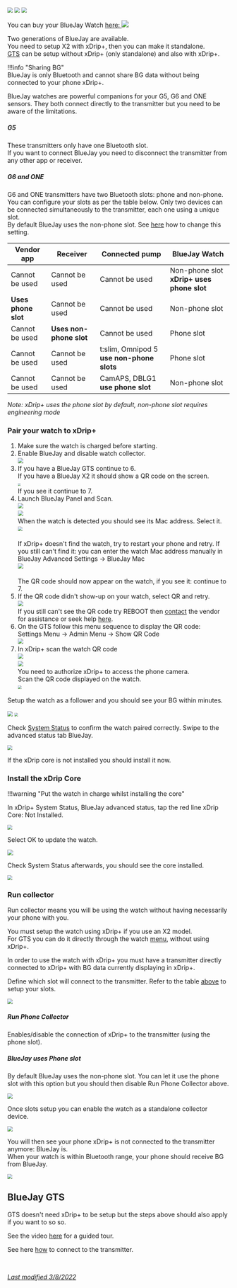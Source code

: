 <img src="../../images/hamburger_menu.png" style="zoom:75%;" />  
<img src="../../use/images/M-S-SW.png" style="zoom:75%;" />

<img src="../images/M-S-SW-BJ.png" style="zoom:76%;" />

You can buy your BlueJay Watch [here: <img src="../images/M-S-SW-BJ1.png" style="zoom:100%;" />](https://bluejay.website/) 

Two generations of BlueJay are available.  
You need to setup X2 with xDrip+, then you can make it standalone.  
[GTS](https://bluejay.website/shop/product/bluejay-gts-26) can be setup without xDrip+ (only standalone) and also with xDrip+.

!!!info "Sharing BG"  
    BlueJay is only Bluetooth and cannot share BG data without being connected to your phone xDrip+.

BlueJay watches are powerful companions for your G5, G6 and ONE sensors. They both connect directly to the transmitter but you need to be aware of the limitations.

##### G5

These transmitters only have one Bluetooth slot.  
If you want to connect BlueJay you need to disconnect the transmitter from any other app or receiver.

##### G6 and ONE

G6 and ONE transmitters have two Bluetooth slots: phone and non-phone.  
You can configure your slots as per the table below. Only two devices can be connected simultaneously to the transmitter, each one using a unique slot.  
By default BlueJay uses the non-phone slot. See [here](#run-collector) how to change this setting.

| Vendor app          | Receiver                | Connected pump                            | BlueJay Watch                             |
| ------------------- | ----------------------- | ----------------------------------------- | ----------------------------------------- |
| Cannot be used      | Cannot be used          | Cannot be used                            | Non-phone slot **xDrip+ uses phone slot** |
| **Uses phone slot** | Cannot be used          | Cannot be used                            | Non-phone slot                            |
| Cannot be used      | **Uses non-phone slot** | Cannot be used                            | Phone slot                                |
| Cannot be used      | Cannot be used          | t:slim, Omnipod 5 **use non-phone slots** | Phone slot                                |
| Cannot be used      | Cannot be used          | CamAPS, DBLG1 **use phone slot**          | Non-phone slot                            |

*Note: xDrip+ uses the phone slot by default, non-phone slot requires engineering mode*

### Pair your watch to xDrip+

1. Make sure the watch is charged before starting.
2. Enable BlueJay and disable watch collector.  
   <img src="../images/M-S-SW-BJb.png" style="zoom:76%;" />
3. If you have a BlueJay GTS continue to 6.  
   If you have a BlueJay X2 it should show a QR code on the screen.  
   <img src="../images/M-S-SW-BJc5.png" style="zoom:40%;" />  
   If you see it continue to 7.
4. Launch BlueJay Panel and Scan.  
   <img src="../images/M-S-SW-BJc.png" style="zoom:76%;" />  
   <img src="../images/M-S-SW-BJc1.png" style="zoom:76%;" />  
   When the watch is detected you should see its Mac address. Select it.  
   <img src="../images/M-S-SW-BJc2.png" style="zoom:66%;" /></br>  
   If xDrip+ doesn't find the watch, try to restart your phone and retry. If you still can't find it: you can enter the watch Mac address manually in BlueJay Advanced Settings -> BlueJay Mac   
   <img src="../images/M-S-SW-BJcb.png" style="zoom:76%;" /> </br>  
   The QR code should now appear on the watch, if you see it: continue to 7.
5. If the QR code didn't show-up on your watch, select QR and retry.  
   <img src="../images/M-S-SW-BJc4.png" style="zoom:76%;" />  
   If you still can't see the QR code try REBOOT then [contact](https://bluejay.website/contactus) the vendor for assistance or seek help [here](https://gitter.im/jamorham/BlueJay).
6. On the GTS follow this menu sequence to display the QR code:  
   Settings Menu -> Admin Menu -> Show QR Code  
   <img src="../images/M-S-SW-BJc6.png" style="zoom:76%;" /> 
7. In xDrip+ scan the watch QR code  
   <img src="../../images/hamburger_menu.png" style="zoom:75%;" />  
   <img src="../../use/images/M-S-AC.png" style="zoom:75%;" />  
   You need to authorize xDrip+ to access the phone camera.  
   Scan the QR code displayed on the watch.  
   <img src="../images/M-S-SW-BJc7.png" style="zoom:50%;" />

Setup the watch as a follower and you should see your BG within minutes.

<img src="../images/M-S-SW-BJc9.png" style="zoom:76%;" /> 

<img src="../images/M-S-SW-BJca.png" style="zoom:50%;" /> 

Check [System Status](../../troubleshoot/systemstatus/) to confirm the watch paired correctly. Swipe to the advanced status tab BlueJay.  

<img src="../images/M-S-SW-BJc8.png" style="zoom:66%;" />

If the xDrip core is not installed you should install it now.

### Install the xDrip Core 

!!!warning "Put the watch in charge whilst installing the core"

In xDrip+ System Status, BlueJay advanced status, tap the red line xDrip Core: Not Installed.

<img src="../images/M-S-SW-BJd1.png" style="zoom:71%;" />

Select OK to update the watch.

<img src="../images/M-S-SW-BJd2.png" style="zoom:79%;" />

Check System Status afterwards, you should see the core installed.

<img src="../images/M-S-SW-BJd3.png" style="zoom:66%;" />

### Run collector

Run collector means you will be using the watch without having necessarily your phone with you.

You must setup the watch using xDrip+ if you use an X2 model.  
For GTS you can do it directly through the watch [menu](https://bluejay.website/gts-menu-top), without using xDrip+.

In order to use the watch with xDrip+ you must have a transmitter directly connected to xDrip+ with BG data currently displaying in xDrip+.

Define which slot will connect to the transmitter. Refer to the table [above](#g6) to setup your slots.

<img src="../images/M-S-SW-BJe1.png" style="zoom:76%;" />

##### Run Phone Collector

Enables/disable the connection of xDrip+ to the transmitter (using the phone slot).

##### BlueJay uses Phone slot

By default BlueJay uses the non-phone slot. You can let it use the phone slot with this option but you should then disable Run Phone Collector above.

<img src="../images/M-S-SW-BJe2.png" style="zoom:76%;" />

Once slots setup you can enable the watch as a standalone collector device.

<img src="../images/M-S-SW-BJe3.png" style="zoom:76%;" />

You will then see your phone xDrip+ is not connected to the transmitter anymore: BlueJay is.  
When your watch is within Bluetooth range, your phone should receive BG from BlueJay.

<img src="../images/M-S-SW-BJe4.png" style="zoom:66%;" />

## BlueJay GTS

GTS doesn't need xDrip+ to be setup but the steps above should also apply if you want to so so.

See the video [here](https://www.youtube.com/watch?v=JM5cw-xVAZk) for a guided tour.

See here [how](https://www.youtube.com/watch?v=6YpjuZe2c_Q) to connect to the transmitter.

</br>

[*Last modified 3/8/2022*](https://github.com/NightscoutFoundation/xDrip/releases/tag/2022.08.03)